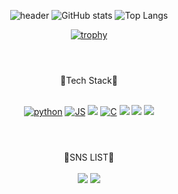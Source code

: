 <div align=center>

![header](https://capsule-render.vercel.app/api?type=waving&color=auto&height=300&section=header&text=CHAEYEONG%20&fontSize=90)
![GitHub stats](https://github-readme-stats.vercel.app/api?&descAlign=60&color=gradient&username=Leechae00&theme=buefy&show_icons=true) 
![Top Langs](https://github-readme-stats.vercel.app/api/top-langs/?username=Leechae00&layout=compact&theme=buefy)
 <br>
 
[![trophy](https://github-profile-trophy.vercel.app/?username=Leechae00)](https://github.com/ryo-ma/github-profile-trophy)

#
 
<br>
 💙Tech Stack💙
 <br><br>

[![python](https://img.shields.io/badge/Python-3776AB?style=flat-square&logo=Python&logoColor=ffffff)](https://github.com/Leechae00)
[![JS](https://img.shields.io/badge/Java-F7DF1E?style=flat-square&logo=Node.js&logoColor=black)](https://github.com/Leechae00/BOJ)
 <a href="https://github.com/Leechae00" target="_new"><img src="https://img.shields.io/badge/Visual Studio-0067?style=square&logo=Visual Studio&logoColor=ffffff"/></a>
[![C](https://img.shields.io/badge/C-FABDBD?style=flat-square&logo=C&logoColor=ffffff)](https://github.com/Leechae00/HonGong_C)
<a href="https://github.com/Leechae00" target="_new"><img src="https://img.shields.io/badge/Photoshop-9999FF?style=square&logo=Adobe Photoshop&logoColor=ffffff"/></a>
<a href="https://github.com/Leechae00" target="_new"><img src="https://img.shields.io/badge/PremierePro-31A8FF?style=square&logo=Adobe Premiere Pro&logoColor=ffffff"/></a>
<a href="https://github.com/Leechae00" target="_new"><img src="https://img.shields.io/badge/After Effects-000B1D?style=square&logo=Adobe After Effects&logoColor=ffffff"/></a>

 
#

 <br> 💙SNS LIST💙 <br><br>
<a href="https://www.instagram.com/cxx_002" target="_new"><img src="https://img.shields.io/badge/instagram-E4405F?style=square&logo=instagram&logoColor=ffffff"/></a>
<a href="https://github.com/Leechae00" target="_new"><img src="https://img.shields.io/badge/Email-F06B66?style=square&logo=Mail.Ru&logoColor=ffffff"/></a>
</div>








<!--
![solved.ac stats](https://github-readme-solvedac.vercel.app/api/?handle=mirr0615)
**Leechae00/Leechae00** is a ✨ _special_ ✨ repository because its `README.md` (this file) appears on your GitHub profile.

Here are some ideas to get you started:

- 🔭 I’m currently working on ...
- 🌱 I’m currently learning ...
- 👯 I’m looking to collaborate on ...
- 🤔 I’m looking for help with ...
- 💬 Ask me about ...
- 📫 How to reach me: ...
- 😄 Pronouns: ...
- ⚡ Fun fact: ...
-->
